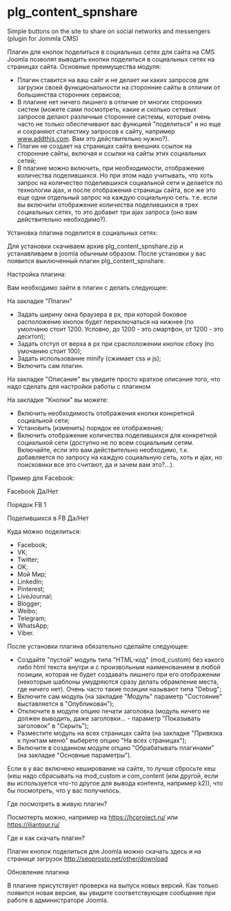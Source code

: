 # plg_content_spnshare
Simple buttons on the site to share on social networks and messengers (plugin for Jommla CMS)

Плагин для кнопок поделиться в социальных сетях для сайта на CMS Joomla позволят выводить кнопки поделиться в социальных сетях  на страницах сайта. Основные преимущества модуля:

  - Плагин ставится на ваш сайт и не делает ни каких запросов для загрузки своей функциональности на сторонние сайты в отличии от большинства сторонних сервисов;
  - В плагине нет ничего лишнего в отличие от многих сторонних систем (можете сами посмотреть, какие и сколько сетевых запросов делают различные сторонние системы, которые очень часто не только обеспечивают вас функцией "поделиться" и но еще и сохраняют статистику запросов к сайту, например www.addthis.com. Вам это действительно нужно?).
   - Плагин не создает на страницах сайта внешних ссылок на сторонние сайты, включая и ссылки на сайты этих социальных сетей;
   - В плагине можно включить, при необходимости, отображение количества поделившихся. Но при этом надо учитывать, что хоть запрос на количество поделившихся социальной сети и делается по технологии ajax, и после отображения страницы сайта, все же это еще одни отдельный запрос на каждую социальную сеть. т.е. если вы включили отображение количества поделившихся в трех социальных сетях, то это добавит три ajax запроса (оно вам действительно необходимо?).

Установка плагина поделится в социальных сетях:

Для установки скачиваем архив plg_content_spnshare.zip и устанавливаем в joomla обычным образом. После установки  у вас появится выключенный плагин plg_content_spnshare.

Настройка плагина:

Вам необходимо зайти в плагин с делать следующее:

На закладке "Плагин" 

   - Задать ширину окна браузера в px, при которой боковое расположение кнопок будет переключаться на нижнее (по умолчаню стоит 1200. Условно, до 1200 - это смартфон, от 1200 - это десктоп);
   - Задать отступ от верха в px при срасположении кнопок сбоку (по умочанию стоит 100);
   - Задать использование minify (сжимает css и js);
   - Включить сам плагин.

На закладке "Описание" вы увидите просто краткое описание того, что надо сделать для настройки работы с плагином

На закладке "Кнопки" вы можете:

   - Включить необходимость отображения кнопки конкретной социальной сети;
   - Установить (изменить) порядок ее отображения;
   - Включить отображение количества поделившихся для конкретной социальной сети (доступно не по всем социальным сетям. Включайте, если это вам действительно необходимо, т.к. добавляется по запросу на каждую социальную сеть, хоть и ajax, но поисковики все это считают, да и зачем вам это?...).


Пример для Facebook:

Facebook                   Да/Нет

Порядок FB                   1

Поделившихся в FB   Да/Нет

Куда можно поделиться:

  - Facebook;
  - VK;
  - Twitter;
  - OK;
  - Мой Мир;
  - LinkedIn;
  - Pinterest;
  - LiveJournal;
  - Blogger;
  - Weibo;
  - Telegram;
  - WhatsApp;
  - Viber.

После установки плагина обязательно сделайте следующее:

  - Создайте "пустой" модуль типа "HTML-код" (mod_custom) без какого либо html текста внутри и с произвольным наименованием в любой позиции, которая не будет создавать лишнего при его отображении (некоторые шаблоны умудряются сразу делать обрамление места, где ничего нет). Очень часто такие позиции называют типа "Debug";
  - Включите сам модуль (на закладке "Модуль" параметр "Состояние" выставляется в "Опубликован");
  - Отключите в модуле опцию печати заголовка (модуль ничего не должен выводить, даже заголовки... - параметр "Показывать заголовок" в "Скрыть");
  - Разместите модуль на всех страницах сайта (на закладке "Привязка к пунктам меню" выберете опцию "На всех страницах");
  - Включите в созданном модуле опцию "Обрабатывать плагинами" (на закладке "Основные параметры").

Если в у вас включено кеширование на сайте, то лучше сбросьте кеш (кеш надо сбрасывать на mod_custom и com_content (или другой, если вы используется что-то другое для вывода контента, например k2)), что бы посмотреть, что у вас получилось.

Где посмотреть в живую плагин?

Посмотерть можно, например на https://hcproject.ru/ или https://iliantour.ru/

Где и как скачать плагин?

Плагин кнопок поделиться для Joomla можно скачать здесь и на странице загрузок http://seoprosto.net/other/download

Обновление плагина

В плагине присутствует проверка на выпуск новых версий. Как только появится новая версия, вы увидите соответствующее сообщение при работе в администраторе Joomla.
